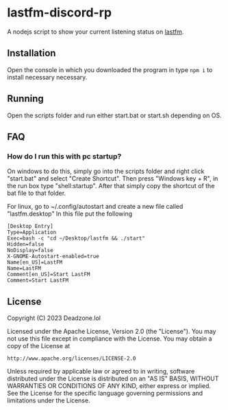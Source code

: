 # lastfm-discord-rp

A nodejs script to show your current listening status on [lastfm](https://last.fm).

## Installation

Open the console in which you downloaded the program in
type ```npm i``` to install necessary necessary.

## Running

Open the scripts folder and run either start.bat or start.sh depending on OS.

## FAQ

### How do I run this with pc startup?

On windows to do this, simply go into the scripts folder and
right click "start.bat" and select "Create Shortcut".
Then press "Windows key + R", in the run box type "shell:startup".
After that simply copy the shortcut of the bat file to that folder.

For linux, go to ~/.config/autostart and create a new file called "lastfm.desktop"
In this file put the following

```
[Desktop Entry]
Type=Application
Exec=bash -c "cd ~/Desktop/lastfm && ./start"
Hidden=false
NoDisplay=false
X-GNOME-Autostart-enabled=true
Name[en_US]=LastFM
Name=LastFM
Comment[en_US]=Start LastFM
Comment=Start LastFM
```

## License

Copyright (C) 2023 Deadzone.lol


Licensed under the Apache License, Version 2.0 (the "License").
You may not use this file except in compliance with the License.
You may obtain a copy of the License at

    http://www.apache.org/licenses/LICENSE-2.0

Unless required by applicable law or agreed to in writing, software
distributed under the License is distributed on an "AS IS" BASIS,
WITHOUT WARRANTIES OR CONDITIONS OF ANY KIND, either express or implied.
See the License for the specific language governing permissions and
limitations under the License.
